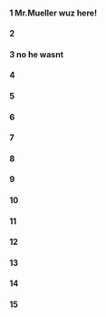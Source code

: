 #### 1 Mr.Mueller wuz here!
#### 2
#### 3 no he wasnt
#### 4
#### 5
#### 6
#### 7
#### 8
#### 9
#### 10
#### 11
#### 12
#### 13
#### 14
#### 15